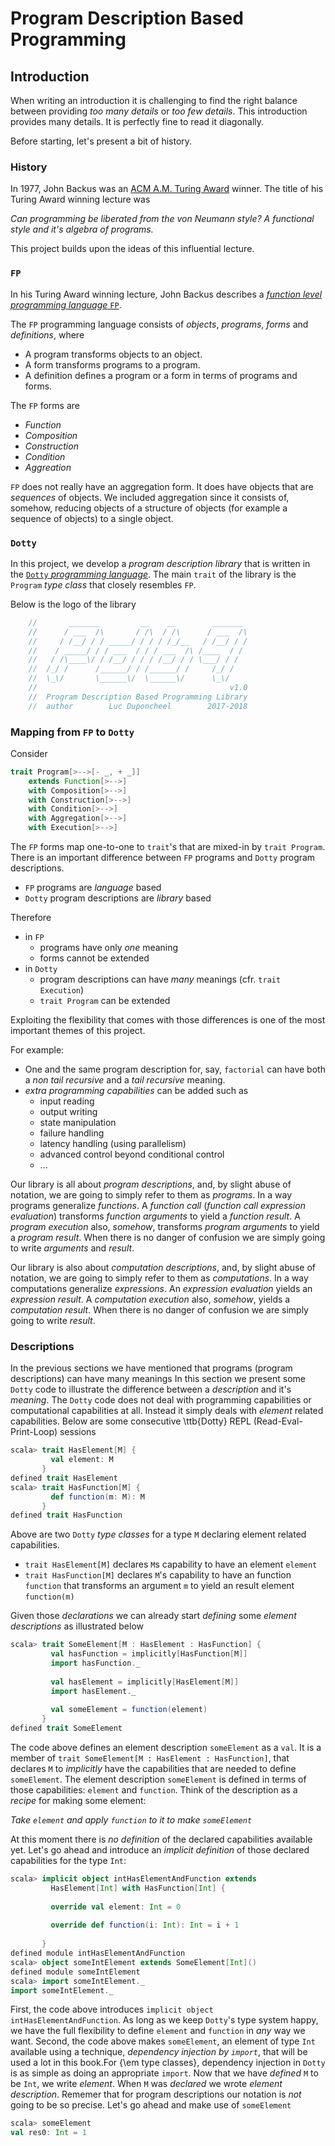 # Program Description Based Programming

## Introduction

When writing an introduction it is challenging to find the right balance between providing *too many details* or *too few details*. This introduction provides many details. It is perfectly fine to read it diagonally.

Before starting, let's present a bit of history.

### History

In 1977, John Backus was an [ACM A.M. Turing Award](http://amturing.acm.org/) winner. The title of his Turing Award winning lecture was 

*Can programming be liberated from the von Neumann style? A functional style and it's algebra of programs.*

This project builds upon the ideas of this influential lecture.


### `FP`

In his Turing Award winning lecture, John Backus describes a [*function level programming language* `FP`](https://en.wikipedia.org/wiki/FP_%28programming_language). 

The `FP` programming language consists of *objects*, *programs*, *forms* and *definitions*, where

 - A program transforms objects to an object.
 - A form transforms programs to a program.
 - A definition defines a program or a form in terms of programs and forms.

The `FP` forms are 

 - *Function*
 - *Composition*
 - *Construction*
 - *Condition*
 - *Aggreation*

`FP` does not really have an aggregation form. It does have objects that are *sequences* of objects. We included aggregation since it consists of, somehow, reducing objects of a structure of objects (for example a sequence of objects) to a single object.

### `Dotty`

In this project, we develop a *program description library* that is written in the [`Dotty` *programming language*](http://dotty.epfl.ch/). The main `trait` of the library is the `Program` *type class* that closely resembles `FP`.

Below is the logo of the library

```scala
    //       _______         __    __        _______
    //      / ___  /\       / /\  / /\      / ___  /\
    //     / /__/ / / _____/ / / / /_/__   / /__/ / /
    //    / _____/ / / ___  / / / ___  /\ /____  / /
    //   / /\____\/ / /__/ / / / /__/ / / \___/ / /
    //  /_/ /      /______/ / /______/ /     /_/ /
    //  \_\/       \______\/  \______\/      \_\/
    //                                           v1.0
    //  Program Description Based Programming Library
    //  author        Luc Duponcheel        2017-2018
```

### Mapping from `FP` to `Dotty`

Consider

```scala
trait Program[>-->[- _, + _]]
    extends Function[>-->]
    with Composition[>-->]
    with Construction[>-->]
    with Condition[>-->]
    with Aggregation[>-->]
    with Execution[>-->]
```

The `FP` forms map one-to-one to `trait`'s that are mixed-in by `trait Program`. There is an important difference between `FP` programs and `Dotty` program descriptions.

 - `FP` programs are *language* based
 - `Dotty` program descriptions are *library* based 

Therefore

 - in `FP`
   - programs have only *one* meaning
   - forms cannot be extended
 - in `Dotty`
   - program descriptions can have *many* meanings (cfr. `trait Execution`)
   - `trait Program` can be extended

Exploiting the flexibility that comes with those differences is one of the most important themes of this project. 

For example:

 - One and the same program description for, say, `factorial` can have both a *non tail recursive* and a *tail recursive* meaning.
 - *extra programming capabilities* can be added such as
   - input reading
   - output writing
   - state manipulation
   - failure handling
   - latency handling (using parallelism)
   - advanced control beyond conditional control
   - ...

Our library is all about *program descriptions*, and, by slight abuse of notation, we are going to simply refer to them as *programs*. In a way programs generalize *functions*. A *function call* (*function call expression evaluation*) transforms *function arguments* to yield a *function result*. A *program execution* also, *somehow*, transforms *program arguments* to yield a *program result*. When there is no danger of confusion we are simply going to write *arguments* and *result*.

Our library is also about *computation descriptions*, and, by slight abuse of notation, we are going to simply refer to them as *computations*. In a way computations generalize *expressions*. An *expression evaluation* yields an *expression result*. A *computation execution* also, *somehow*, yields a *computation result*. When there is no danger of confusion we are simply going to write *result*.

### Descriptions

In the previous sections we have mentioned that programs (program descriptions) can have many meanings In this section we present some `Dotty` code to illustrate the difference between a *description* and it's *meaning*. The `Dotty` code does not deal with programming capabilities or computational capabilities at all. Instead it simply deals with *element* related capabilities. Below are some consecutive \ttb{Dotty} REPL (Read-Eval-Print-Loop) sessions

```scala
scala> trait HasElement[M] {
         val element: M
       }   
defined trait HasElement
scala> trait HasFunction[M] {
         def function(m: M): M
       }   
defined trait HasFunction
```

Above are two `Dotty` *type classes* for a type `M` declaring element related capabilities.

 - `trait HasElement[M]` declares `M`s capability to have an element `element`
 - `trait HasFunction[M]` declares `M`'s capability to have an function `function` that transforms an argument `m` to yield an result element `function(m)`

Given those *declarations* we can already start *defining* some *element descriptions* as illustrated below

```scala
scala> trait SomeElement[M : HasElement : HasFunction] {
         val hasFunction = implicitly[HasFunction[M]]
         import hasFunction._
         
         val hasElement = implicitly[HasElement[M]]
         import hasElement._
         
         val someElement = function(element)  
       }   
defined trait SomeElement 
```

The code above defines an element description `someElement` as a `val`.
It is a member of `trait SomeElement[M : HasElement : HasFunction]`, that declares `M` to *implicitly* have the capabilities that are needed to define `someElement`. The element description `someElement` is defined in terms of those capabilities: `element` and `function`. Think of the description as a *recipe* for making some element:

*Take `element` and apply `function` to it to make `someElement`*

At this moment there is *no definition* of the declared capabilities available yet. Let's go ahead and introduce an *implicit definition* of those declared capabilities for the type `Int`:

```scala
scala> implicit object intHasElementAndFunction extends
         HasElement[Int] with HasFunction[Int] {
         
         override val element: Int = 0
         
         override def function(i: Int): Int = i + 1
         
       }   
defined module intHasElementAndFunction
scala> object someIntElement extends SomeElement[Int]() 
defined module someIntElement
scala> import someIntElement._ 
import someIntElement._
```

First, the code above introduces `implicit object intHasElementAndFunction`.
As long as we keep `Dotty`'s type system happy, we have the full flexibility to define `element` and `function` in *any* way we want. Second, the code above makes `someElement`, an element of type `Int` available using a technique, *dependency injection by `import`*, that will be used a lot in this book.For {\em type classes}, dependency injection in `Dotty` is as simple as doing an appropriate `import`. Now that we have *defined* `M` to be `Int`, we write *element*. When `M` was *declared* we wrote *element description*. Rememer that for program descriptions our notation is *not* going to be so precise. Let's go ahead and make use of `someElement`

```scala
scala> someElement 
val res0: Int = 1
```









